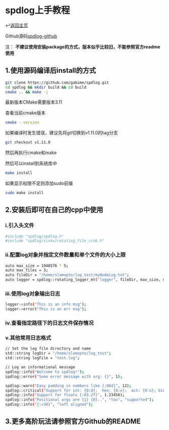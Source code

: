 # spdlog上手教程

↩️[返回主页]

Github源码[spdlog-github]

注： __不建议使用安装package的方式，版本似乎比较旧，不能参照官方readme使用__

## 1.使用源码编译后install的方式

```sh
git clone https://github.com/gabime/spdlog.git
cd spdlog && mkdir build && cd build
cmake .. && make -j
```

最新版本CMake需要版本3.11

查看当前cmake版本

```sh
cmake --version
```

如果编译时发生错误，建议先将git切换到v1.11.0的tag分支

```sh
git checkout v1.11.0
```

然后再执行cmake和make

然后可以install到系统库中

```sh
make install
```

如果显示权限不足则添加sudo前缀

```sh
sudo make install
```

## 2.安装后即可在自己的cpp中使用

### i.引入头文件

```sh
#include "spdlog/spdlog.h"
#include "spdlog/sinks/rotating_file_sink.h"
```

### ii.配置log对象并指定文件数量和单个文件的大小上限

```sh
auto max_size = 1048576 * 5;
auto max_files = 3;
auto fileDir = "/home/slamopto/log_test/myNodeLog.txt";
auto logger = spdlog::rotating_logger_mt("logger", fileDir, max_size, max_files);
```

### iii.使用log对象输出日志

```sh
logger->info("This is an info msg");
logger->error("This is an err msg");
```

### iv.查看指定路径下的日志文件保存情况

### v.其他常用日志格式

```sh
// Set the log file directory and name
std::string logDir = "/home/slamopto/log_test";
std::string logFile = "test.log";

// Log an informational message
spdlog::info("Welcome to spdlog!");
spdlog::error("Some error message with arg: {}", 1);

spdlog::warn("Easy padding in numbers like {:08d}", 12);
spdlog::critical("Support for int: {0:d};  hex: {0:x};  oct: {0:o}; bin: {0:b}", 42);
spdlog::info("Support for floats {:03.2f}", 1.23456);
spdlog::info("Positional args are {1} {0}..", "too", "supported");
spdlog::info("{:<30}", "left aligned");
```

## 3.更多高阶玩法请参照官方Github的README

[返回主页]:../README.md
[spdlog-github]: https://github.com/gabime/spdlog